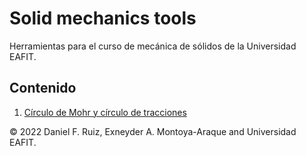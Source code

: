 # Solid mechanics tools

Herramientas para el curso de mecánica de sólidos de la Universidad EAFIT.

## Contenido

1. [Círculo de Mohr y círculo de tracciones](./notebooks/mohr_circles.ipynb)

© 2022 Daniel F. Ruiz, Exneyder A. Montoya-Araque and Universidad EAFIT.
